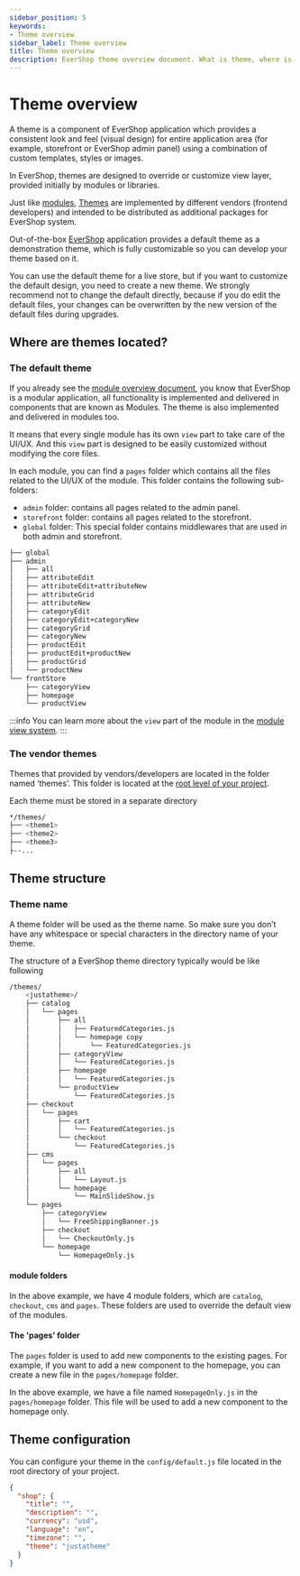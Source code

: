 ```yaml
---
sidebar_position: 5
keywords:
- Theme overview
sidebar_label: Theme overview
title: Theme overview
description: EverShop theme overview document. What is theme, where is it located and how to develop your own theme for your own store.
---
```


# Theme overview

A theme is a component of EverShop application which provides a consistent look and feel (visual design) for entire application area (for example, storefront or EverShop admin panel) using a combination of custom templates, styles or images.

In EverShop, themes are designed to override or customize view layer, provided initially by modules or libraries.

Just like [modules](/docs/development/module/module-overview), [Themes](./theme-overview) are implemented by different vendors (frontend developers) and intended to be distributed as additional packages for EverShop system.

Out-of-the-box [EverShop](https://evershop.io/) application provides a default theme as a demonstration theme, which is fully customizable so you can develop your theme based on it.

You can use the default theme for a live store, but if you want to customize the default design, you need to create a new theme. We strongly recommend not to change the default directly, because if you do edit the default files, your changes can be overwritten by the new version of the default files during upgrades.

## Where are themes located?

### The default theme

If you already see the [module overview document](../module/module-overview), you know that EverShop is a modular application, all functionality is implemented and delivered in components that are known as Modules. The theme is also implemented and delivered in modules too. 

It means that every single module has its own `view` part to take care of the UI/UX. And this `view` part is designed to be easily customized without modifying the core files.

In each module, you can find a `pages` folder which contains all the files related to the UI/UX of the module. This folder contains the following sub-folders:

- `admin` folder: contains all pages related to the admin panel.
- `storefront` folder: contains all pages related to the storefront.
- `global` folder: This special folder contains middlewares that are used in both admin and storefront.

```bash
├── global
├── admin
│   ├── all
│   ├── attributeEdit
│   ├── attributeEdit+attributeNew
│   ├── attributeGrid
│   ├── attributeNew
│   ├── categoryEdit
│   ├── categoryEdit+categoryNew
│   ├── categoryGrid
│   ├── categoryNew
│   ├── productEdit
│   ├── productEdit+productNew
│   ├── productGrid
│   └── productNew
└── frontStore
    ├── categoryView
    ├── homepage
    └── productView
```

:::info
You can learn more about the `view` part of the module in the [module view system](../knowledge-base/view-system.md).
:::

### The vendor themes

Themes that provided by vendors/developers are located in the folder named ‘themes’. This folder is located at the [root level of your project](/docs/development/knowledge-base/architecture-overview).

Each theme must be stored in a separate directory

```bash
*/themes/
├── <theme1>
├── <theme2>
├── <theme3>
├--...
```

## Theme structure

### Theme name

A theme folder will be used as the theme name. So make sure you don’t have any whitespace or special characters in the directory name of your theme.

The structure of a EverShop theme directory typically would be like following

```bash
/themes/
    <justatheme>/
    ├── catalog
    │   └── pages
    │       ├── all
    │       │   ├── FeaturedCategories.js
    │       │   └── homepage copy
    │       │       └── FeaturedCategories.js
    │       ├── categoryView
    │       │   └── FeaturedCategories.js
    │       ├── homepage
    │       │   └── FeaturedCategories.js
    │       └── productView
    │           └── FeaturedCategories.js
    ├── checkout
    │   └── pages
    │       ├── cart
    │       │   └── FeaturedCategories.js
    │       └── checkout
    │           └── FeaturedCategories.js
    ├── cms
    │   └── pages
    │       ├── all
    │       │   └── Layout.js
    │       └── homepage
    │           └── MainSlideShow.js
    └── pages
        ├── categoryView
        │   └── FreeShippingBanner.js
        ├── checkout
        │   └── CheckoutOnly.js
        └── homepage
            └── HomepageOnly.js
```

#### module folders

In the above example, we have 4 module folders, which are `catalog`, `checkout`, `cms` and `pages`. These folders are used to override the default view of the modules.

#### The 'pages' folder

The `pages` folder is used to add new components to the existing pages. For example, if you want to add a new component to the homepage, you can create a new file in the `pages/homepage` folder.

In the above example, we have a file named `HomepageOnly.js` in the `pages/homepage` folder. This file will be used to add a new component to the homepage only.

## Theme configuration

You can configure your theme in the `config/default.js` file located in the root directory of your project.

```json
{
  "shop": {
    "title": "",
    "description": "",
    "currency": "usd",
    "language": "en",
    "timezone": "",
    "theme": "justatheme"
  }
}
```

